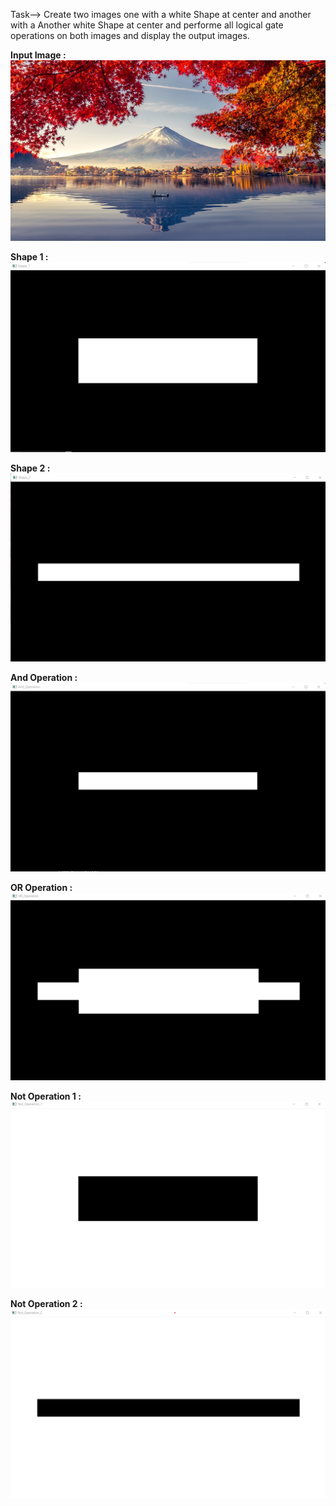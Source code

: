 Task--> Create two images one with a white Shape at center and another with a Another white Shape at center and performe all logical gate operations on both images and display the output images. <br />

**Input Image :**
![](img.jpg)
<br />

**Shape 1 :**
![](Shape_1.png)
<br />

**Shape 2 :**
![](Shape_2.png)
<br />

**And Operation :**
![](And_operation.png)
<br />

**OR Operation :**
![](Or_operation.png)
<br />

**Not Operation 1 :**
![](Not_operation1.png)
<br />

**Not Operation 2 :**
![](Not_operation2.png)
<br />
